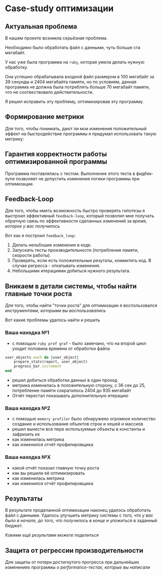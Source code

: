 # Case-study оптимизации

## Актуальная проблема
В нашем проекте возникла серьёзная проблема.

Необходимо было обработать файл с данными, чуть больше ста мегабайт.

У нас уже была программа на `ruby`, которая умела делать нужную обработку.

Она успешно обрабатывала входной файл размером в 100 мегабайт за 39 секунды и 2404 мегабайта памяти, но по условиям, данная программа не должна была потреблять больше 70 мегабайт памяти, что не соотвествовало действительности.

Я решил исправить эту проблему, оптимизировав эту программу.

## Формирование метрики
Для того, чтобы понимать, дают ли мои изменения положительный эффект на быстродействие программы я придумал использовать такую метрику:

## Гарантия корректности работы оптимизированной программы
Программа поставлялась с тестом. Выполнение этого теста в фидбек-лупе позволяет не допустить изменения логики программы при оптимизации.

## Feedback-Loop
Для того, чтобы иметь возможность быстро проверять гипотезы я выстроил эффективный `feedback-loop`, который позволил мне получать обратную связь по эффективности сделанных изменений за *время, которое у вас получилось*

Вот как я построил `feedback_loop`:
1. Делать нельбошие изменения в коде.
2. Запускать тесты производительности (потребления памяти, скорости работы).
3. Проверять, если есть положительные резутаты, коммитить код. В случае регресса - откатывать изменения.
4. Небольшими итерациями добиться нужного результата.

## Вникаем в детали системы, чтобы найти главные точки роста
Для того, чтобы найти "точки роста" для оптимизации я воспользовался *инструментами, которыми вы воспользовались*

Вот какие проблемы удалось найти и решить

### Ваша находка №1
- с помощью `ruby prof graf` - было замечано, что на второй цикл уходит половина времени от обработки файла
```ruby
user_objects.each do |user_object|
    prepare_stats(report, user_object)
    progress_bar.increment
end
```
- решил добиться обработки данных в один проход
- метрика изменилась в положительную сторону,  c 36 сек до 25, потребление памяти сократилось 2404 до 935 мегабайт
- Отчёт перестал показывать дополнительную итерацию

### Ваша находка №2
- с помощью `memory profiler` было обнаружено огромное количество создание и использование объектов строк и хешей и массиов
- решил вынести все пере используемые объекты в константы и зафризить их
- как изменилась метрика
- как изменился отчёт профилировщика

### Ваша находка №X
- какой отчёт показал главную точку роста
- как вы решили её оптимизировать
- как изменилась метрика
- как изменился отчёт профилировщика

## Результаты
В результате проделанной оптимизации наконец удалось обработать файл с данными.
Удалось улучшить метрику системы с *того, что у вас было в начале, до того, что получилось в конце* и уложиться в заданный бюджет.

*Какими ещё результами можете поделиться*

## Защита от регрессии производительности
Для защиты от потери достигнутого прогресса при дальнейших изменениях программы *о performance-тестах, которые вы написали*
